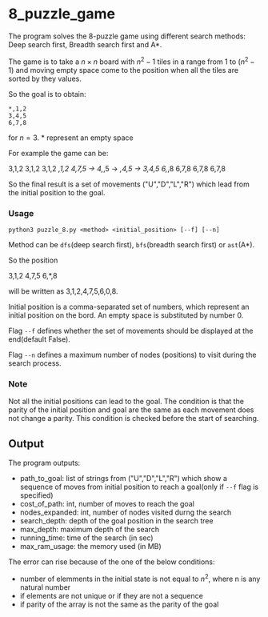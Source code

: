 # 8_puzzle_game

The program solves the 8-puzzle game using different search methods: Deep search first, Breadth search first and A*.

The game is to take a $n \times n$ board with $n^2-1$ tiles in a range from 1 to ($n^2-1$) and moving 
empty space come to the position when all the tiles are sorted by they values.

So the goal is to obtain:

```
*,1,2
3,4,5
6,7,8
```
for $n=3$. * represent an empty space


For example the game can be:

<!-- <pre> -->
3,1,2    3,1,2    3,1,2    *,1,2
4,7,5 -> 4,*,5 -> *,4,5 -> 3,4,5
6,*,8    6,7,8    6,7,8    6,7,8
<!-- </pre>  -->
So the final result is a set of movements ("U","D","L","R") which lead from the initial position to the goal.


### Usage

```
python3 puzzle_8.py <method> <initial_position> [--f] [--n]
```

Method can be ```dfs```(deep search first), ```bfs```(breadth search first) or ```ast```(A*).

So the position

3,1,2
4,7,5
6,*,8

will be written as 3,1,2,4,7,5,6,0,8.

Initial position is a comma-separated set of numbers, which represent an initial position on the bord. An empty space is 
substituted by number 0.

Flag ```--f``` defines whether the set of movements should be displayed at the end(default False).

Flag ```--n``` defines a maximum number of nodes (positions) to visit during the search process.



### Note

Not all the initial positions can lead to the goal. The condition is that the parity of the
initial position and goal are the same as each movement does not change a parity.
This condition is checked before the start of searching.


## Output

The program outputs:

- path_to_goal:  list of strings from ("U","D","L","R") which show a sequence of moves from initial position to reach a goal(only if ```--f``` flag is specified)
- cost_of_path: int, number of moves to reach the goal
- nodes_expanded: int, number of nodes visited durng the search
- search_depth: depth of the goal position in the search tree
- max_depth: maximum depth of the search
- running_time: time of the search (in sec)
- max_ram_usage: the memory used (in MB) 

The error can rise because of the one of the below conditions:

- number of elemments in the initial state is not equal to $n^2$, where n is any natural number
- if elements are not unique or if they are not a sequence
- if parity of the array is not the same as the parity of the goal